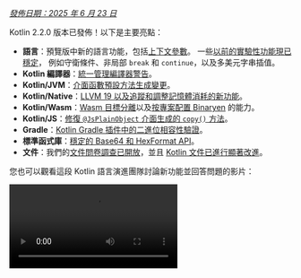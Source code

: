 [//]: # (title: Kotlin 2.2.0 有哪些新功能)

_[發佈日期：2025 年 6 月 23 日](releases.md#release-details)_

Kotlin 2.2.0 版本已發佈！以下是主要亮點：

*   **語言**：預覽版中新的語言功能，包括[上下文參數](#preview-of-context-parameters)。
    一些[以前的實驗性功能現已穩定](#stable-features-guard-conditions-non-local-break-and-continue-and-multi-dollar-interpolation)，
    例如守衛條件、非局部 `break` 和 `continue`，以及多美元字串插值。
*   **Kotlin 編譯器**：[統一管理編譯器警告](#kotlin-compiler-unified-management-of-compiler-warnings)。
*   **Kotlin/JVM**：[介面函數預設方法生成變更](#changes-to-default-method-generation-for-interface-functions)。
*   **Kotlin/Native**：[LLVM 19 以及追蹤和調整記憶體消耗的新功能](#kotlin-native)。
*   **Kotlin/Wasm**：[Wasm 目標分離](#build-infrastructure-for-wasm-target-separated-from-javascript-target)以及[按專案配置 Binaryen](#per-project-binaryen-configuration) 的能力。
*   **Kotlin/JS**：[修復 `@JsPlainObject` 介面生成的 `copy()` 方法](#fix-for-copy-in-jsplainobject-interfaces)。
*   **Gradle**：[Kotlin Gradle 插件中的二進位相容性驗證](#binary-compatibility-validation-included-in-kotlin-gradle-plugin)。
*   **標準函式庫**：[穩定的 Base64 和 HexFormat API](#stable-base64-encoding-and-decoding)。
*   **文件**：我們的[文件問卷調查已開放](https://surveys.jetbrains.com/s3/Kotlin-Docs-2025)，並且 [Kotlin 文件已進行顯著改進](#documentation-updates)。

您也可以觀看這段 Kotlin 語言演進團隊討論新功能並回答問題的影片：

<video src="https://www.youtube.com/watch?v=jne3923lWtw" title="What's new in Kotlin 2.2.0"/>

## IDE 支援

支援 2.2.0 的 Kotlin 插件已隨附於最新版本的 IntelliJ IDEA 和 Android Studio 中。
您無需更新 IDE 中的 Kotlin 插件。
您只需[將 Kotlin 版本](configure-build-for-eap.md#adjust-the-kotlin-version)在構建腳本中變更為 2.2.0。

有關詳細資訊，請參閱[更新到新版本](releases.md#update-to-a-new-kotlin-version)。

## 語言

此版本[將](#stable-features-guard-conditions-non-local-break-and-continue-and-multi-dollar-interpolation)守衛條件、
非局部 `break` 和 `continue`、
以及多美元字串插值提升為[穩定](components-stability.md#stability-levels-explained)版。
此外，還引入了[上下文參數](#preview-of-context-parameters)和[上下文相關解析](#preview-of-context-sensitive-resolution)等幾項功能的預覽版。

### 上下文參數預覽
<primary-label ref="experimental-general"/> 

上下文參數允許函數和屬性宣告在周圍上下文中隱式可用的依賴。

使用上下文參數，您無需手動傳遞服務或依賴等共享且在多個函數呼叫中很少變更的值。

上下文參數取代了舊版實驗性功能「上下文接收器 (context receivers)」。要從上下文接收器遷移到上下文參數，您可以使用 IntelliJ IDEA 中的輔助支援，如[部落格文章](https://blog.jetbrains.com/kotlin/2025/04/update-on-context-parameters/)中所述。

主要區別在於上下文參數不會作為接收器引入到函數主體中。因此，您需要使用上下文參數的名稱來存取其成員，這與上下文接收器不同，上下文接收器中的上下文是隱式可用的。

Kotlin 中的上下文參數透過簡化依賴注入、改進 DSL 設計和範圍操作，顯著改進了依賴管理。有關更多資訊，請參閱該功能的 [KEEP](https://github.com/Kotlin/KEEP/blob/context-parameters/proposals/context-parameters.md)。

#### 如何宣告上下文參數

您可以使用 `context` 關鍵字，後跟參數列表（形式為 `name: Type`），為屬性和函數宣告上下文參數。以下是依賴於 `UserService` 介面的範例：

```kotlin
// UserService defines the dependency required in the context 
interface UserService {
    fun log(message: String)
    fun findUserById(id: Int): String
}

// Declares a function with a context parameter
context(users: UserService)
fun outputMessage(message: String) {
    // Uses log from the context
    users.log("Log: $message")
}

// Declares a property with a context parameter
context(users: UserService)
val firstUser: String
    // Uses findUserById from the context    
    get() = users.findUserById(1)
```

您可以將 `_` 用作上下文參數名稱。在這種情況下，參數值可用於解析，但在區塊內部無法透過名稱存取：

```kotlin
// Uses "_" as context parameter name
context(_: UserService)
fun logWelcome() {
    // Finds the appropriate log function from UserService
    outputMessage("Welcome!")
}
```

#### 如何啟用上下文參數

要在您的專案中啟用上下文參數，請在命令列中使用以下編譯器選項：

```Bash
-Xcontext-parameters
```

或者將其添加到您的 Gradle 構建檔案的 `compilerOptions {}` 區塊中：

```kotlin
// build.gradle.kts
kotlin {
    compilerOptions {
        freeCompilerArgs.add("-Xcontext-parameters")
    }
}
```

> 同時指定 `-Xcontext-receivers` 和 `-Xcontext-parameters` 編譯器選項會導致錯誤。
>
{style="warning"}

#### 留下回饋

此功能計畫在未來的 Kotlin 版本中穩定並改進。
我們非常感謝您在我們的問題追蹤器 [YouTrack](https://youtrack.jetbrains.com/issue/KT-10468/Context-Parameters-expanding-extension-receivers-to-work-with-scopes) 上提供回饋。

### 上下文相關解析預覽
<primary-label ref="experimental-general"/> 

Kotlin 2.2.0 引入了上下文相關解析的預覽實作。

以前，即使可以從上下文中推斷出型別，您也必須寫出列舉項目或密封類別成員的完整名稱。
例如：

```kotlin
enum class Problem {
    CONNECTION, AUTHENTICATION, DATABASE, UNKNOWN
}

fun message(problem: Problem): String = when (problem) {
    Problem.CONNECTION -> "connection"
    Problem.AUTHENTICATION -> "authentication"
    Problem.DATABASE -> "database"
    Problem.UNKNOWN -> "unknown"
}
```

現在，透過上下文相關解析，您可以在已知預期型別的上下文中省略型別名稱：

```kotlin
enum class Problem {
    CONNECTION, AUTHENTICATION, DATABASE, UNKNOWN
}

// Resolves enum entries based on the known type of problem
fun message(problem: Problem): String = when (problem) {
    CONNECTION -> "connection"
    AUTHENTICATION -> "authentication"
    DATABASE -> "database"
    UNKNOWN -> "unknown"
}
```

編譯器使用此上下文型別資訊來解析正確的成員。此資訊包括但不限於：

*   `when` 表達式的主體
*   顯式回傳型別
*   宣告的變數型別
*   型別檢查 (`is`) 和轉型 (`as`)
*   密封類別層次結構的已知型別
*   參數的宣告型別

> 上下文相關解析不適用於函數、帶參數的屬性或帶接收器的擴充屬性。
>
{style="note"}

要在您的專案中試用上下文相關解析，請在命令列中使用以下編譯器選項：

```bash
-Xcontext-sensitive-resolution
```

或者將其添加到您的 Gradle 構建檔案的 `compilerOptions {}` 區塊中：

```kotlin
// build.gradle.kts
kotlin {
    compilerOptions {
        freeCompilerArgs.add("-Xcontext-sensitive-resolution")
    }
}
```

我們計畫在未來的 Kotlin 版本中穩定並改進此功能，並且非常感謝您在我們的問題追蹤器 [YouTrack](https://youtrack.jetbrains.com/issue/KT-16768/Context-sensitive-resolution) 上提供回饋。

### 註解使用站點目標功能預覽
<primary-label ref="experimental-general"/>

Kotlin 2.2.0 引入了多項功能，使處理註解使用站點目標更加方便。

#### 屬性的 `@all` 後設目標
<primary-label ref="experimental-general"/>

Kotlin 允許您將註解附加到宣告的特定部分，稱為[使用站點目標 (use-site targets)](annotations.md#annotation-use-site-targets)。
然而，單獨註解每個目標既複雜又容易出錯：

```kotlin
data class User(
    val username: String,

    @param:Email      // 建構子參數
    @field:Email      // 支援欄位
    @get:Email        // Getter 方法
    @property:Email   // Kotlin 屬性參照
    val email: String,
) {
    @field:Email
    @get:Email
    @property:Email
    val secondaryEmail: String? = null
}
```

為簡化此過程，Kotlin 引入了新的屬性 `@all` 後設目標。
此功能指示編譯器將註解應用於屬性的所有相關部分。當您使用它時，
`@all` 嘗試將註解應用於：

*   **`param`**：建構子參數，如果在主要建構子中宣告。

*   **`property`**：Kotlin 屬性本身。

*   **`field`**：支援欄位 (backing field)，如果存在。

*   **`get`**：getter 方法。

*   **`setparam`**：setter 方法的參數，如果屬性定義為 `var`。

*   **`RECORD_COMPONENT`**：如果類別是 `@JvmRecord`，則註解應用於 [Java 記錄組件](#improved-support-for-annotating-jvm-records)。此行為模仿 Java 處理記錄組件上註解的方式。

編譯器僅將註解應用於給定屬性的目標。

在以下範例中，`@Email` 註解應用於每個屬性的所有相關目標：

```kotlin
data class User(
    val username: String,

    // 將 @Email 應用於 param、property、field、
    // get 和 setparam (如果是 var)
    @all:Email val email: String,
) {
    // 將 @Email 應用於 property、field 和 get
    // (因為它不在建構子中，所以沒有 param)
    @all:Email val secondaryEmail: String? = null
}
```

您可以將 `@all` 後設目標用於任何屬性，無論是在主要建構子內部還是外部。但是，
您不能將 `@all` 後設目標用於[多個註解](https://kotlinlang.org/spec/syntax-and-grammar.html#grammar-rule-annotation)。

這項新功能簡化了語法、確保了一致性，並改進了與 Java 記錄的互通性。

要在您的專案中啟用 `@all` 後設目標，請在命令列中使用以下編譯器選項：

```Bash
-Xannotation-target-all
```

或者將其添加到您的 Gradle 構建檔案的 `compilerOptions {}` 區塊中：

```kotlin
// build.gradle.kts
kotlin {
    compilerOptions {
        freeCompilerArgs.add("-Xannotation-target-all")
    }
}
```

此功能處於預覽階段。請向我們的問題追蹤器 [YouTrack](https://kotl.in/issue) 報告任何問題。
有關 `@all` 後設目標的更多資訊，請閱讀此 [KEEP](https://github.com/Kotlin/KEEP/blob/master/proposals/annotation-target-in-properties.md) 提案。

#### 註解使用站點目標的新預設規則
<primary-label ref="experimental-general"/>

Kotlin 2.2.0 引入了新的預設規則，用於將註解傳播到參數、欄位和屬性。
以前，註解預設僅應用於 `param`、`property` 或 `field` 之一，現在預設值更符合註解的預期。

如果有多個適用目標，則選擇一個或多個如下：

*   如果建構子參數目標 (`param`) 適用，則使用它。
*   如果屬性目標 (`property`) 適用，則使用它。
*   如果欄位目標 (`field`) 適用而 `property` 不適用，則使用 `field`。

如果有多個目標，並且 `param`、`property` 或 `field` 都不適用，則註解會導致錯誤。

要啟用此功能，請將其添加到您的 Gradle 構建檔案的 `compilerOptions {}` 區塊中：

```kotlin
// build.gradle.kts
kotlin {
    compilerOptions {
        freeCompilerArgs.add("-Xannotation-default-target=param-property")
    }
}
```

或使用編譯器的命令列參數：

```Bash
-Xannotation-default-target=param-property
```

每當您想使用舊行為時，您可以：

*   在特定情況下，明確定義所需的目標，例如使用 `@param:Annotation` 而不是 `@Annotation`。
*   對於整個專案，在您的 Gradle 構建檔案中使用此標誌：

    ```kotlin
    // build.gradle.kts
    kotlin {
        compilerOptions {
            freeCompilerArgs.add("-Xannotation-default-target=first-only")
        }
    }
    ```

此功能處於預覽階段。請向我們的問題追蹤器 [YouTrack](https://kotl.in/issue) 報告任何問題。
有關註解使用站點目標的新預設規則的更多資訊，請閱讀此 [KEEP](https://github.com/Kotlin/KEEP/blob/master/proposals/annotation-target-in-properties.md) 提案。

### 支援巢狀型別別名
<primary-label ref="beta"/>

以前，您只能在 Kotlin 檔案的頂層宣告[型別別名](type-aliases.md)。這意味著即使是內部或特定領域的型別別名也必須位於使用它們的類別之外。

從 2.2.0 開始，您可以在其他宣告內部定義型別別名，只要它們不從其外部類別捕獲型別參數：

```kotlin
class Dijkstra {
    typealias VisitedNodes = Set<Node>

    private fun step(visited: VisitedNodes, ...) = ...
}
```

巢狀型別別名有一些額外的限制，例如不能提及型別參數。請查閱[文件](type-aliases.md#nested-type-aliases)以了解所有規則。

巢狀型別別名透過改進封裝、減少套件層級雜亂並簡化內部實作，實現更簡潔、更易維護的程式碼。

#### 如何啟用巢狀型別別名

要在您的專案中啟用巢狀型別別名，請在命令列中使用以下編譯器選項：

```bash
-Xnested-type-aliases
```

或者將其添加到您的 Gradle 構建檔案的 `compilerOptions {}` 區塊中：

```kotlin
// build.gradle.kts
kotlin {
    compilerOptions {
        freeCompilerArgs.add("-Xnested-type-aliases")
    }
}
```

#### 分享您的回饋

巢狀型別別名目前處於 [Beta](components-stability.md#stability-levels-explained) 階段。請向我們的問題追蹤器 [YouTrack](https://kotl.in/issue) 報告任何問題。有關此功能的更多資訊，請閱讀此 [KEEP](https://github.com/Kotlin/KEEP/blob/master/proposals/nested-typealias.md) 提案。

### 穩定功能：守衛條件、非局部 `break` 和 `continue` 以及多美元字串插值

在 Kotlin 2.1.0 中，預覽版引入了幾項新的語言功能。
我們很高興地宣布，以下語言功能在此版本中現已[穩定](components-stability.md#stability-levels-explained)：

*   [帶主體的 `when` 表達式中的守衛條件](control-flow.md#guard-conditions-in-when-expressions)
*   [非局部 `break` 和 `continue`](inline-functions.md#break-and-continue)
*   [多美元字串插值：改進多美元字串插值的處理](strings.md#multi-dollar-string-interpolation)

[查看 Kotlin 語言設計功能和提案的完整列表](kotlin-language-features-and-proposals.md)。

## Kotlin 編譯器：統一管理編譯器警告
<primary-label ref="experimental-general"/>

Kotlin 2.2.0 引入了一個新的編譯器選項 `-Xwarning-level`。它旨在提供一種統一管理 Kotlin 專案中編譯器警告的方式。

以前，您只能應用通用的模組級規則，例如使用 `-nowarn` 禁用所有警告，使用 `-Werror` 將所有警告變為編譯錯誤，或者使用 `-Wextra` 啟用額外的編譯器檢查。
調整特定警告的唯一選項是 `-Xsuppress-warning` 選項。

透過新的解決方案，您可以以一致的方式覆蓋通用規則並排除特定診斷。

### 如何應用

新的編譯器選項具有以下語法：

```bash
-Xwarning-level=DIAGNOSTIC_NAME:(error|warning|disabled)
```

*   `error`：將指定的警告提升為錯誤。
*   `warning`：發出警告，預設為啟用。
*   `disabled`：在模組範圍內完全抑制指定的警告。

請記住，您只能使用新的編譯器選項來配置**警告**的嚴重性級別。

### 使用案例

透過新的解決方案，您可以透過結合通用規則和特定規則來更好地微調專案中的警告報告。
選擇您的使用案例：

#### 抑制警告

| 命令                                           | 描述                                            |
| :--------------------------------------------- | :---------------------------------------------- |
| [`-nowarn`](compiler-reference.md#nowarn)      | 在編譯期間抑制所有警告。                        |
| `-Xwarning-level=DIAGNOSTIC_NAME:disabled`     | 僅抑制指定的警告。                              |
| `-nowarn -Xwarning-level=DIAGNOSTIC_NAME:warning` | 抑制所有警告，但指定的除外。                    |

#### 將警告提升為錯誤

| 命令                                           | 描述                                                |
| :--------------------------------------------- | :-------------------------------------------------- |
| [`-Werror`](compiler-reference.md#werror)      | 將所有警告提升為編譯錯誤。                        |
| `-Xwarning-level=DIAGNOSTIC_NAME:error`        | 僅將指定的警告提升為錯誤。                        |
| `-Werror -Xwarning-level=DIAGNOSTIC_NAME:warning` | 將所有警告提升為錯誤，但指定的除外。                |

#### 啟用額外的編譯器警告

| 命令                                            | 描述                                                                                                 |
| :---------------------------------------------- | :--------------------------------------------------------------------------------------------------- |
| [`-Wextra`](compiler-reference.md#wextra)       | 啟用所有額外的宣告、表達式和型別編譯器檢查，如果為真則發出警告。                                     |
| `-Xwarning-level=DIAGNOSTIC_NAME:warning`       | 僅啟用指定的額外編譯器檢查。                                                                         |
| `-Wextra -Xwarning-level=DIAGNOSTIC_NAME:disabled` | 啟用所有額外檢查，但指定的除外。                                                                     |

#### 警告列表

如果您有許多要從通用規則中排除的警告，可以透過 [`@argfile`](compiler-reference.md#argfile) 將它們列在單獨的檔案中。

### 留下回饋

新的編譯器選項仍處於[實驗](components-stability.md#stability-levels-explained)階段。請向我們的問題追蹤器 [YouTrack](https://kotl.in/issue) 報告任何問題。

## Kotlin/JVM

Kotlin 2.2.0 為 JVM 帶來了許多更新。編譯器現在支援 Java 24 位元組碼，並引入了介面函數預設方法生成的變更。此版本還簡化了 Kotlin 中繼資料中註解的使用，改進了內聯值類別與 Java 的互通性，並包含了對註解 JVM 記錄的更好支援。

### 介面函數預設方法生成變更

從 Kotlin 2.2.0 開始，在介面中宣告的函數除非另行配置，否則會被編譯為 JVM 預設方法。
此變更影響 Kotlin 具有實作的介面函數如何編譯為位元組碼。

此行為由新的穩定編譯器選項 `-jvm-default` 控制，取代了已棄用的 `-Xjvm-default` 選項。

您可以透過以下值控制 `-jvm-default` 選項的行為：

*   `enable` (預設值)：在介面中生成預設實作，並在子類別和 `DefaultImpls` 類別中包含橋接函數。使用此模式可保持與舊版 Kotlin 的二進位相容性。
*   `no-compatibility`：僅在介面中生成預設實作。此模式跳過相容性橋接和 `DefaultImpls` 類別，使其適用於新程式碼。
*   `disable`：禁用介面中的預設實作。僅生成橋接函數和 `DefaultImpls` 類別，與 Kotlin 2.2.0 之前的行為相符。

要配置 `-jvm-default` 編譯器選項，請在您的 Gradle Kotlin DSL 中設定 `jvmDefault` 屬性：

```kotlin
// build.gradle.kts
kotlin {
    compilerOptions {
        jvmDefault = JvmDefaultMode.NO_COMPATIBILITY
    }
}
```

### 支援讀取和寫入 Kotlin 中繼資料中的註解
<primary-label ref="experimental-general"/>

以前，您必須使用反射或位元組碼分析從已編譯的 JVM 類別檔案中讀取註解，並根據簽章手動將它們與中繼資料項目匹配。
此過程容易出錯，特別是對於重載函數。

現在，在 Kotlin 2.2.0 中，[](metadata-jvm.md) 引入了對讀取儲存在 Kotlin 中繼資料中的註解的支援。

要使註解在已編譯檔案的中繼資料中可用，請添加以下編譯器選項：

```kotlin
-Xannotations-in-metadata
```

或者，將其添加到您的 Gradle 構建檔案的 `compilerOptions {}` 區塊中：

```kotlin
// build.gradle.kts
kotlin {
    compilerOptions {
        freeCompilerArgs.add("-Xannotations-in-metadata")
    }
}
```

啟用此選項後，Kotlin 編譯器會將註解與 JVM 位元組碼一起寫入中繼資料，使其可供 `kotlin-metadata-jvm` 函式庫存取。

該函式庫提供了以下 API 用於存取註解：

*   `KmClass.annotations`
*   `KmFunction.annotations`
*   `KmProperty.annotations`
*   `KmConstructor.annotations`
*   `KmPropertyAccessorAttributes.annotations`
*   `KmValueParameter.annotations`
*   `KmFunction.extensionReceiverAnnotations`
*   `KmProperty.extensionReceiverAnnotations`
*   `KmProperty.backingFieldAnnotations`
*   `KmProperty.delegateFieldAnnotations`
*   `KmEnumEntry.annotations`

這些 API 處於[實驗](components-stability.md#stability-levels-explained)階段。
要啟用，請使用 `@OptIn(ExperimentalAnnotationsInMetadata::class)` 註解。

以下是從 Kotlin 中繼資料讀取註解的範例：

```kotlin
@file:OptIn(ExperimentalAnnotationsInMetadata::class)

import kotlin.metadata.ExperimentalAnnotationsInMetadata
import kotlin.metadata.jvm.KotlinClassMetadata

annotation class Label(val value: String)

@Label("Message class")
class Message

fun main() {
    val metadata = Message::class.java.getAnnotation(Metadata::class.java)
    val kmClass = (KotlinClassMetadata.readStrict(metadata) as KotlinClassMetadata.Class).kmClass
    println(kmClass.annotations)
    // [@Label(value = StringValue("Message class"))]
}
```

> 如果您在專案中使用 `kotlin-metadata-jvm` 函式庫，我們建議測試和更新您的程式碼以支援註解。
> 否則，當中繼資料中的註解在未來的 Kotlin 版本中[預設啟用](https://youtrack.jetbrains.com/issue/KT-75736)時，您的專案可能會
> 生成無效或不完整的中繼資料。
>
> 如果您遇到任何問題，請在我們的[問題追蹤器](https://youtrack.jetbrains.com/issue/KT-31857)中報告。
>
{style="warning"}

### 透過內聯值類別改進 Java 互通性
<primary-label ref="experimental-general"/>

> 此功能在 IntelliJ IDEA 中對程式碼分析、程式碼補全和語法突顯的支援目前僅在 [2025.3 EAP 版本](https://www.jetbrains.com/idea/nextversion/)中提供。
>
{style = "note"}

Kotlin 2.2.0 引入了一個新的實驗性註解：[`@JvmExposeBoxed`](https://kotlinlang.org/api/core/kotlin-stdlib/kotlin.jvm/-jvm-expose-boxed/)。此註解使從 Java 消耗[內聯值類別](inline-classes.md)變得更容易。

預設情況下，Kotlin 會將內聯值類別編譯為使用**未裝箱表示**，這種表示效能更高，但通常
難以甚至無法從 Java 使用。例如：

```kotlin
@JvmInline value class PositiveInt(val number: Int) {
    init { require(number >= 0) }
}
```

在此情況下，由於類別是未裝箱的，Java 無法呼叫建構子。Java 也無法觸發 `init` 區塊以確保 `number` 為正。

當您使用 `@JvmExposeBoxed` 註解類別時，Kotlin 會生成一個可供 Java 直接呼叫的公共建構子，
確保 `init` 區塊也會執行。

您可以將 `@JvmExposeBoxed` 註解應用於類別、建構子或函數級別，以對向 Java 公開的內容進行細粒度控制。

例如，在以下程式碼中，擴充函數 `.timesTwoBoxed()` **無法**從 Java 存取：

```kotlin
@JvmInline
value class MyInt(val value: Int)

fun MyInt.timesTwoBoxed(): MyInt = MyInt(this.value * 2)
```

為了能夠建立 `MyInt` 類別的實例並從 Java 程式碼呼叫 `.timesTwoBoxed()` 函數，
請將 `@JvmExposeBoxed` 註解添加到類別和函數中：

```kotlin
@JvmExposeBoxed
@JvmInline
value class MyInt(val value: Int)

@JvmExposeBoxed
fun MyInt.timesTwoBoxed(): MyInt = MyInt(this.value * 2)
```

有了這些註解，Kotlin 編譯器會為 `MyInt` 類別生成一個 Java 可存取的建構子。它還會為擴充函數生成一個使用值類別的裝箱形式的重載。因此，以下 Java 程式碼會成功執行：

```java
MyInt input = new MyInt(5);
MyInt output = ExampleKt.timesTwoBoxed(input);
```

如果您不想註解要公開的內聯值類別的每個部分，您可以有效地將註解應用於整個模組。要將此行為應用於模組，請使用 `-Xjvm-expose-boxed` 選項編譯它。
使用此選項編譯的效果與模組中的每個宣告都帶有 `@JvmExposeBoxed` 註解相同。

此新註解不會改變 Kotlin 編譯或內部使用值類別的方式，所有現有的已編譯程式碼仍然有效。它只是增加了新的功能以改進 Java 互通性。Kotlin 程式碼使用值類別的效能不受影響。

`@JvmExposeBoxed` 註解對於函式庫作者非常有用，他們希望公開成員函數的裝箱變體並接收裝箱回傳型別。它消除了在內聯值類別（高效但僅限 Kotlin）和資料類別（Java 相容但始終裝箱）之間進行選擇的需要。

有關 `@JvmExposedBoxed` 註解如何工作及其解決問題的更詳細解釋，
請參閱此 [KEEP](https://github.com/Kotlin/KEEP/blob/jvm-expose-boxed/proposals/jvm-expose-boxed.md) 提案。

### 改進了對註解 JVM 記錄的支援

Kotlin 自 Kotlin 1.5.0 起就支援 [JVM 記錄](jvm-records.md)。現在，Kotlin 2.2.0 改進了 Kotlin 處理記錄組件上註解的方式，特別是與 Java 的 [`RECORD_COMPONENT`](https://docs.oracle.com/en/java/javase/17/docs/api/java.base/java/lang/annotation/ElementType.html#RECORD_COMPONENT) 目標相關的部分。

首先，如果您想使用 `RECORD_COMPONENT` 作為註解目標，您需要手動為 Kotlin (`@Target`) 和 Java 添加註解。這是因為 Kotlin 的 `@Target` 註解不支援 `RECORD_COMPONENT`。例如：

```kotlin
@Target(AnnotationTarget.CLASS, AnnotationTarget.PROPERTY)
@java.lang.annotation.Target(ElementType.CLASS, ElementType.RECORD_COMPONENT)
annotation class exampleClass
```

手動維護兩個列表容易出錯，因此 Kotlin 2.2.0 引入了如果 Kotlin 和 Java 目標不匹配的編譯器警告。例如，如果您在 Java 目標列表中省略 `ElementType.CLASS`，編譯器會報告：

```
Incompatible annotation targets: Java target 'CLASS' missing, corresponding to Kotlin targets 'CLASS'.
```

其次，Kotlin 在記錄中傳播註解的行為與 Java 不同。在 Java 中，記錄組件上的註解會自動應用於支援欄位、getter 和建構子參數。
Kotlin 預設不會這樣做，但您現在可以使用 [`@all:` 使用站點目標](#all-meta-target-for-properties)來重現此行為。

例如：

```kotlin
@JvmRecord
data class Person(val name: String, @all:Positive val age: Int)
```

當您將 `@JvmRecord` 與 `@all:` 搭配使用時，Kotlin 現在會：

*   將註解傳播到屬性、支援欄位、建構子參數和 getter。
*   如果註解支援 Java 的 `RECORD_COMPONENT`，也會將註解應用於記錄組件。

## Kotlin/Native

從 2.2.0 開始，Kotlin/Native 使用 LLVM 19。此版本還帶來了幾個實驗性功能，旨在追蹤和調整記憶體消耗。

### 每個物件的記憶體分配
<primary-label ref="experimental-opt-in"/>

Kotlin/Native 的[記憶體分配器](https://github.com/JetBrains/kotlin/blob/master/kotlin-native/runtime/src/alloc/custom/README.md)現在可以為每個物件保留記憶體。在某些情況下，這可以幫助您滿足嚴格的記憶體限制或減少應用程式啟動時的記憶體消耗。

此新功能旨在取代 `-Xallocator=std` 編譯器選項，該選項啟用了系統記憶體分配器而不是預設分配器。現在，您無需切換記憶體分配器即可禁用緩衝（分配的分頁）。

此功能目前處於[實驗](components-stability.md#stability-levels-explained)階段。
要啟用它，請在您的 `gradle.properties` 檔案中設定以下選項：

```none
kotlin.native.binary.pagedAllocator=false
```

請將任何問題報告到我們的問題追蹤器 [YouTrack](https://kotl.in/issue)。

### 執行時期支援 Latin-1 編碼字串
<primary-label ref="experimental-opt-in"/>

Kotlin 現在支援 Latin-1 編碼字串，與 [JVM](https://openjdk.org/jeps/254) 類似。這有助於減少應用程式的二進制大小並調整記憶體消耗。

預設情況下，Kotlin 中的字串使用 UTF-16 編碼儲存，其中每個字元由兩個位元組表示。在某些情況下，這會導致字串在二進制檔案中佔用的空間是原始程式碼的兩倍，並且從簡單的 ASCII 檔案讀取資料可能需要兩倍於將檔案儲存在磁碟上的記憶體。

反過來，[Latin-1 (ISO 8859-1)](https://en.wikipedia.org/wiki/ISO/IEC_8859-1) 編碼僅用一個位元組表示前 256 個 Unicode 字元中的每個字元。啟用 Latin-1 支援後，只要所有字元都落在其範圍內，字串就會以 Latin-1 編碼儲存。否則，使用預設的 UTF-16 編碼。

#### 如何啟用 Latin-1 支援

此功能目前處於[實驗](components-stability.md#stability-levels-explained)階段。
要啟用它，請在您的 `gradle.properties` 檔案中設定以下選項：

```none
kotlin.native.binary.latin1Strings=true
```
#### 已知問題

只要此功能處於實驗階段，cinterop 擴充函數 [`String.pin`](https://kotlinlang.org/api/core/kotlin-stdlib/kotlinx.cinterop/pin.html)、[`String.usePinned`](https://kotlinlang.org/api/core/kotlin-stdlib/kotlinx.cinterop/use-pinned.html) 和 [`String.refTo`](https://kotlinlang.org/api/core/kotlin-stdlib/kotlinx.cinterop/ref-to.html) 的效率會降低。每次呼叫它們都可能會觸發字串自動轉換為 UTF-16。

Kotlin 團隊非常感謝 Google 的同事，特別是 [Sonya Valchuk](https://github.com/pyos) 實作此功能。

有關 Kotlin 中記憶體消耗的更多資訊，請參閱[文件](native-memory-manager.md#memory-consumption)。

### 改善 Apple 平台上的記憶體消耗追蹤

從 Kotlin 2.2.0 開始，Kotlin 程式碼分配的記憶體現在會被標記。這可以幫助您在 Apple 平台上偵錯記憶體問題。

當檢查應用程式的高記憶體使用量時，您現在可以識別 Kotlin 程式碼保留了多少記憶體。
Kotlin 的部分會被標記一個識別符，可以透過 Xcode Instruments 中的 VM Tracker 等工具進行追蹤。

此功能預設啟用，但僅在 Kotlin/Native 預設記憶體分配器滿足**所有**以下條件時才可用：

*   **標記已啟用**。記憶體應使用有效的識別符進行標記。Apple 建議使用介於 240 和 255 之間的數字；預設值為 246。

    如果您設定 `kotlin.native.binary.mmapTag=0` Gradle 屬性，則禁用標記。

*   **使用 mmap 分配**。分配器應使用 `mmap` 系統呼叫將檔案映射到記憶體。

    如果您設定 `kotlin.native.binary.disableMmap=true` Gradle 屬性，預設分配器會使用 `malloc` 而不是 `mmap`。

*   **分頁已啟用**。應啟用分配的分頁（緩衝）。

    如果您設定 [`kotlin.native.binary.pagedAllocator=false`](#per-object-memory-allocation) Gradle 屬性，記憶體會改為按物件保留。

有關 Kotlin 中記憶體消耗的更多資訊，請參閱[文件](native-memory-manager.md#memory-consumption)。

### LLVM 從 16 更新到 19

在 Kotlin 2.2.0 中，我們將 LLVM 從版本 16 更新到 19。
新版本包括效能改進、錯誤修復和安全更新。

此更新不應影響您的程式碼，但如果您遇到任何問題，請向我們的[問題追蹤器](http://kotl.in/issue)報告。

### Windows 7 目標已棄用

從 Kotlin 2.2.0 開始，支援的最低 Windows 版本已從 Windows 7 提高到 Windows 10。由於
Microsoft 已於 2025 年 1 月結束對 Windows 7 的支援，我們也決定棄用此舊版目標。

有關更多資訊，請參閱[](native-target-support.md)。

## Kotlin/Wasm

在此版本中，[Wasm 目標的構建基礎設施已從 JavaScript 目標中分離](#build-infrastructure-for-wasm-target-separated-from-javascript-target)。此外，現在您可以[按專案或模組配置 Binaryen 工具](#per-project-binaryen-configuration)。

### Wasm 目標的構建基礎設施從 JavaScript 目標中分離

以前，`wasmJs` 目標與 `js` 目標共享相同的基礎設施。因此，兩個目標都託管在同一個
目錄 (`build/js`) 中，並使用相同的 NPM 任務和配置。

現在，`wasmJs` 目標擁有獨立於 `js` 目標的基礎設施。這使得
Wasm 任務和型別可以與 JavaScript 任務和型別區分開來，從而實現獨立配置。

此外，Wasm 相關的專案檔案和 NPM 依賴項現在儲存在單獨的 `build/wasm` 目錄中。

已為 Wasm 引入了新的 NPM 相關任務，而現有的 JavaScript 任務現在僅專用於 JavaScript：

| **Wasm 任務**          | **JavaScript 任務**  |
| :--------------------- | :------------------- |
| `kotlinWasmNpmInstall` | `kotlinNpmInstall`   |
| `wasmRootPackageJson`  | `rootPackageJson`    |

同樣，已添加了新的 Wasm 特定宣告：

| **Wasm 宣告**       | **JavaScript 宣告** |
| :------------------ | :------------------ |
| `WasmNodeJsRootPlugin` | `NodeJsRootPlugin`  |
| `WasmNodeJsPlugin`  | `NodeJsPlugin`      |
| `WasmYarnPlugin`    | `YarnPlugin`        |
| `WasmNodeJsRootExtension` | `NodeJsRootExtension` |
| `WasmNodeJsEnvSpec` | `NodeJsEnvSpec`     |
| `WasmYarnRootEnvSpec` | `YarnRootEnvSpec`   |

您現在可以獨立於 JavaScript 目標來處理 Wasm 目標，這簡化了配置過程。

此變更預設啟用，無需額外設定。

### 按專案配置 Binaryen

Binaryen 工具用於 Kotlin/Wasm [預設優化生產構建](whatsnew20.md#optimized-production-builds-by-default-using-binaryen)，
以前在根專案中配置一次。

現在，您可以按專案或模組配置 Binaryen 工具。此變更符合 Gradle 的最佳實踐，並
確保更好地支援 [專案隔離](https://docs.gradle.org/current/userguide/isolated_projects.html)等功能，
從而提高複雜構建的構建效能和可靠性。

此外，如果需要，您現在可以為不同的模組配置不同版本的 Binaryen。

此功能預設啟用。但是，如果您有 Binaryen 的自訂配置，
您現在需要按專案應用它，而不是僅在根專案中應用。

## Kotlin/JS

此版本改進了 [`@JsPlainObject` 介面中的 `copy()` 函數](#fix-for-copy-in-jsplainobject-interfaces)、
[帶有 `@JsModule` 註解檔案中的型別別名](#support-for-type-aliases-in-files-with-jsmodule-annotation)，以及其他 Kotlin/JS 功能。

### 修復 `@JsPlainObject` 介面中的 `copy()`

Kotlin/JS 有一個實驗性插件，名為 `js-plain-objects`，它為帶有 `@JsPlainObject` 註解的介面引入了 `copy()` 函數。
您可以使用 `copy()` 函數來操作物件。

然而，`copy()` 的初始實作與繼承不相容，這
導致當 `@JsPlainObject` 介面擴充其他介面時出現問題。

為了避免對純物件的限制，`copy()` 函數已從物件本身移至其伴隨物件：

```kotlin
@JsPlainObject
external interface User {
    val name: String
    val age: Int
}

fun main() {
    val user = User(name = "SomeUser", age = 21)
    // 此語法已不再有效
    val copy = user.copy(age = 35)      
    // 這是正確的語法
    val copy = User.copy(user, age = 35)
}
```

此變更解決了繼承層次結構中的衝突並消除了歧義。
從 Kotlin 2.2.0 開始，它預設啟用。

### 支援帶有 `@JsModule` 註解檔案中的型別別名

以前，用 `@JsModule` 註解以從 JavaScript 模組匯入宣告的檔案
僅限於外部宣告。這意味著您無法在此類檔案中宣告 `typealias`。

從 Kotlin 2.2.0 開始，您可以在標記為 `@JsModule` 的檔案中宣告型別別名：

```kotlin
@file:JsModule("somepackage")
package somepackage
typealias SomeClass = Any
```

此變更減少了 Kotlin/JS 互通性限制的一個方面，並計劃在未來版本中進行更多改進。

支援帶有 `@JsModule` 檔案中的型別別名預設啟用。

### 支援在多平台 `expect` 宣告中使用 `@JsExport`

當在 Kotlin 多平台專案中使用 [`expect/actual` 機制](https://www.jetbrains.com/help/kotlin-multiplatform-dev/multiplatform-expect-actual.html)時，
無法將 `@JsExport` 註解用於常見程式碼中的 `expect` 宣告。

從此版本開始，您可以直接將 `@JsExport` 應用於 `expect` 宣告：

```kotlin
// commonMain

// 以前會產生錯誤，但現在可以正常運作 
@JsExport
expect class WindowManager {
    fun close()
}

@JsExport
fun acceptWindowManager(manager: WindowManager) {
    ...
}

// jsMain

@JsExport
actual class WindowManager {
    fun close() {
        window.close()
    }
}
```

您還必須在 JavaScript 原始碼集中使用 `@JsExport` 註解對應的 `actual` 實作，
並且它必須只使用可匯出型別。

此修復允許在 `commonMain` 中定義的共享程式碼正確匯出到 JavaScript。您現在可以將您的
多平台程式碼公開給 JavaScript 消費者，而無需使用手動變通方法。

此變更預設啟用。

### 能夠將 `@JsExport` 與 `Promise<Unit>` 型別一起使用

以前，當您嘗試使用 `@JsExport` 註解匯出回傳 `Promise<Unit>` 型別的函數時，
Kotlin 編譯器會產生錯誤。

雖然 `Promise<Int>` 等回傳型別可以正常工作，但使用 `Promise<Unit>` 會觸發「不可匯出型別」警告，
即使它在 TypeScript 中正確映射到 `Promise<void>`。

此限制已移除。現在，以下程式碼在沒有錯誤的情況下編譯：

```kotlin
// 以前可以正常運作
@JsExport
fun fooInt(): Promise<Int> = GlobalScope.promise {
    delay(100)
    return@promise 42
}

// 以前會產生錯誤，但現在可以正常運作
@JsExport
fun fooUnit(): Promise<Unit> = GlobalScope.promise {
    delay(100)
}
```

此變更移除了 Kotlin/JS 互通模型中不必要的限制。此修復預設啟用。

## Gradle

Kotlin 2.2.0 完全相容於 Gradle 7.6.3 至 8.14。您也可以使用最新的 Gradle 版本。
但是，請注意，這樣做可能會導致棄用警告，並且一些新的 Gradle 功能可能無法使用。

在此版本中，Kotlin Gradle 插件帶來了多項診斷改進。
它還引入了[二進位相容性驗證](#binary-compatibility-validation-included-in-kotlin-gradle-plugin)的實驗性整合，使函式庫開發變得更容易。

### Kotlin Gradle 插件中包含了二進位相容性驗證
<primary-label ref="experimental-general"/>

為了更容易檢查函式庫版本之間的二進位相容性，我們正在嘗試將[二進位相容性驗證器](https://github.com/Kotlin/binary-compatibility-validator)的功能整合到 Kotlin Gradle 插件 (KGP) 中。
您可以在玩具專案中試用它，但我們不建議在生產環境中使用。

原始的[二進位相容性驗證器](https://github.com/Kotlin/binary-compatibility-validator)在此實驗階段將繼續維護。

Kotlin 函式庫可以使用兩種二進制格式之一：JVM 類別檔案或 `klib`。由於這些格式不相容，
KGP 會分別處理它們。

要啟用二進位相容性驗證功能集，請將以下內容添加到 `build.gradle.kts` 檔案中的 `kotlin{}` 區塊：

```kotlin
// build.gradle.kts
kotlin {
    @OptIn(org.jetbrains.kotlin.gradle.dsl.abi.ExperimentalAbiValidation::class)
    abiValidation {
        // 使用 set() 函數確保與舊版 Gradle 的相容性
        enabled.set(true)
    }
}
```

如果您的專案有多個模組需要檢查二進位相容性，請在每個
模組中單獨配置該功能。每個模組都可以有自己的自訂配置。

啟用後，執行 `checkLegacyAbi` Gradle 任務以檢查二進位相容性問題。您可以在
IntelliJ IDEA 或從專案目錄的命令列執行該任務：

```kotlin
./gradlew checkLegacyAbi
```

此任務會從目前程式碼生成應用程式二進制介面 (ABI) 傾印作為 UTF-8 文字檔案。
然後，該任務會將新傾印與先前版本的傾印進行比較。如果任務發現任何差異，
它會將它們報告為錯誤。審查錯誤後，如果您認為變更可以接受，您可以透過執行 `updateLegacyAbi` Gradle 任務來更新
參考 ABI 傾印。

#### 篩選類別

此功能允許您篩選 ABI 傾印中的類別。您可以透過名稱或部分名稱，或透過標記它們的註解（或註解名稱的一部分）
明確包含或排除類別。

例如，此範例排除了 `com.company` 套件中的所有類別：

```kotlin
// build.gradle.kts
kotlin {
    @OptIn(org.jetbrains.kotlin.gradle.dsl.abi.ExperimentalAbiValidation::class)
    abiValidation {
        filters.excluded.byNames.add("com.company.**")
    }
}
```

探索 [KGP API 參考](https://kotlinlang.org/api/kotlin-gradle-plugin/kotlin-gradle-plugin-api/org.jetbrains.kotlin.gradle.dsl.abi/)以了解有關配置二進位相容性驗證器的更多資訊。

#### 多平台限制

在多平台專案中，如果您的主機不支援所有目標的交叉編譯，KGP 會嘗試透過檢查其他目標的 ABI 傾印來推斷不支援目標的 ABI 變更。
這種方法有助於避免如果您稍後切換到**可以**編譯所有目標的主機時出現錯誤的驗證失敗。

您可以更改此預設行為，使 KGP 不會推斷不支援目標的 ABI 變更，方法是將
以下內容添加到您的 `build.gradle.kts` 檔案中：

```kotlin
// build.gradle.kts
kotlin {
    @OptIn(org.jetbrains.kotlin.gradle.dsl.abi.ExperimentalAbiValidation::class)
    abiValidation {
        klib {
            keepUnsupportedTargets = false
        }
    }
}
```

但是，如果您的專案中存在不支援的目標，執行 `checkLegacyAbi` 任務會失敗，因為該任務
無法建立 ABI 傾印。如果檢查失敗比因從其他目標推斷的 ABI 變更而錯過不相容變更更重要，則此行為可能是可取的。

### Kotlin Gradle 插件中支援控制台豐富輸出

在 Kotlin 2.2.0 中，我們支援 Gradle 構建過程中控制台的顏色和其他豐富輸出，使
讀取和理解報告的診斷更容易。

豐富輸出適用於 Linux 和 macOS 支援的終端模擬器，我們正在努力增加對 Windows 的支援。

![Gradle console](gradle-console-rich-output.png){width=600}

此功能預設啟用，但如果您想覆蓋它，請將以下 Gradle 屬性添加到您的 `gradle.properties` 檔案中：

```
org.gradle.console=plain
```

有關此屬性及其選項的更多資訊，請參閱 Gradle 關於[自訂日誌格式](https://docs.gradle.org/current/userguide/command_line_interface.html#sec:command_line_customizing_log_format)的文件。

### 問題 API 在 KGP 診斷中的整合

以前，Kotlin Gradle 插件 (KGP) 只能以純文字輸出到控制台或日誌的形式報告警告和錯誤等診斷。

從 2.2.0 開始，KGP 引入了一種額外的報告機制：它現在使用 [Gradle 的問題 API](https://docs.gradle.org/current/kotlin-dsl/gradle/org.gradle.api.problems/index.html)，
這是一種在構建過程中報告豐富、結構化問題資訊的標準化方式。

KGP 診斷現在更容易閱讀，並且在不同的介面（例如 Gradle CLI 和 IntelliJ IDEA）中顯示更加一致。

從 Gradle 8.6 或更高版本開始，此整合預設啟用。
由於 API 仍在發展中，請使用最新的 Gradle 版本以受益於最新的改進。

### KGP 與 `--warning-mode` 的相容性

Kotlin Gradle 插件 (KGP) 報告的診斷使用固定的嚴重性級別，
這意味著 Gradle 的 [`--warning-mode` 命令列選項](https://docs.gradle.org/current/userguide/command_line_interface.html#sec:command_line_warnings)對 KGP 顯示錯誤的方式沒有影響。

現在，KGP 診斷與 `--warning-mode` 選項相容，提供了更大的靈活性。例如，
您可以將所有警告轉換為錯誤或完全禁用警告。

此變更後，KGP 診斷會根據選定的警告模式調整輸出：

*   當您設定 `--warning-mode=fail` 時，`Severity.Warning` 的診斷現在會提升為 `Severity.Error`。
*   當您設定 `--warning-mode=none` 時，`Severity.Warning` 的診斷不會被記錄。

此行為從 2.2.0 開始預設啟用。

要忽略 `--warning-mode` 選項，請將以下 Gradle 屬性設定到您的 `gradle.properties` 檔案中：

```
kotlin.internal.diagnostics.ignoreWarningMode=true
```

## 新的實驗性構建工具 API
<primary-label ref="experimental-general"/>

您可以將 Kotlin 與各種構建系統一起使用，例如 Gradle、Maven、Amper 等。然而，將 Kotlin
整合到每個系統中以支援完整的功能集，例如增量編譯以及與 Kotlin 編譯器插件、守護程式和 Kotlin 多平台的相容性，需要付出巨大的努力。

為了簡化此過程，Kotlin 2.2.0 引入了一個新的實驗性構建工具 API (BTA)。BTA 是一個通用 API，
它充當構建系統和 Kotlin 編譯器生態系統之間的抽象層。透過這種方法，每個
構建系統只需要支援一個 BTA 進入點。

目前，BTA 僅支援 Kotlin/JVM。JetBrains 的 Kotlin 團隊已在 Kotlin Gradle 插件
(KGP) 和 `kotlin-maven-plugin` 中使用它。您可以透過這些插件試用 BTA，但 API 本身
尚未準備好在您自己的構建工具整合中通用。如果您對 BTA 提案感到好奇或想分享您的回饋，
請參閱此 [KEEP](https://github.com/Kotlin/KEEP/issues/421) 提案。

要在以下環境中試用 BTA：

*   KGP 中，將以下屬性添加到您的 `gradle.properties` 檔案中：

```kotlin
kotlin.compiler.runViaBuildToolsApi=true
```   

*   Maven 中，您無需執行任何操作。它預設啟用。

BTA 目前對 Maven 插件沒有直接好處，但它為更快交付新功能奠定了堅實的基礎，
例如[支援 Kotlin 守護程式](https://youtrack.jetbrains.com/issue/KT-77587/Maven-Introduce-Kotlin-daemon-support-and-make-it-enabled-by-default)和[增量編譯的穩定化](https://youtrack.jetbrains.com/issue/KT-77086/Stabilize-incremental-compilation-in-Maven)。

對於 KGP，使用 BTA 已具有以下好處：

*   [改進的「in process」編譯器執行策略](#improved-in-process-compiler-execution-strategy)
*   [更靈活地從 Kotlin 配置不同的編譯器版本](#flexibility-to-configure-different-compiler-versions-from-kotlin)

### 改進的「in process」編譯器執行策略

KGP 支援三種 [Kotlin 編譯器執行策略](gradle-compilation-and-caches.md#defining-kotlin-compiler-execution-strategy)。
以前，「in process」策略（在 Gradle 守護程式進程中執行編譯器）不支援增量編譯。

現在，使用 BTA，「in process」策略**確實**支援增量編譯。要使用它，請將以下
屬性添加到您的 `gradle.properties` 檔案中：

```kotlin
kotlin.compiler.execution.strategy=in-process
```

### 從 Kotlin 配置不同編譯器版本的靈活性

有時您可能希望在程式碼中使用較新的 Kotlin 編譯器版本，同時將 KGP 保留在較舊的版本上——例如，
嘗試新的語言功能，同時仍在處理構建腳本棄用。或者您可能希望更新 KGP 的版本，但保留較舊的 Kotlin 編譯器版本。

BTA 使這成為可能。以下是您在 `build.gradle.kts` 檔案中配置它的方式：

```kotlin
// build.gradle.kts
import org.jetbrains.kotlin.buildtools.api.ExperimentalBuildToolsApi
import org.jetbrains.kotlin.gradle.ExperimentalKotlinGradlePluginApi

plugins { 
    kotlin("jvm") version "2.2.0"
}

group = "org.jetbrains.example"
version = "1.0-SNAPSHOT"

repositories { 
    mavenCentral()
}

kotlin { 
    jvmToolchain(8)
    @OptIn(ExperimentalBuildToolsApi::class, ExperimentalKotlinGradlePluginApi::class) 
    compilerVersion.set("2.1.21") // 不同於 2.2.0 的版本
}

```

BTA 支援配置 KGP 和 Kotlin 編譯器版本，可與三個先前主要版本和一個
後續主要版本相容。因此，在 KGP 2.2.0 中，支援 Kotlin 編譯器版本 2.1.x、2.0.x 和 1.9.25。
KGP 2.2.0 也與未來的 Kotlin 編譯器版本 2.2.x 和 2.3.x 相容。

但是，請記住，將不同編譯器版本與編譯器插件一起使用可能會導致 Kotlin 編譯器
異常。Kotlin 團隊計畫在未來版本中解決這些問題。

試用這些插件的 BTA，並在 [KGP](https://youtrack.jetbrains.com/issue/KT-56574) 和 [Maven 插件](https://youtrack.jetbrains.com/issue/KT-73012)的專用 YouTrack 票證中向我們發送您的回饋。

## 標準函式庫

在 Kotlin 2.2.0 中，[`Base64` API](https://kotlinlang.org/api/core/kotlin-stdlib/kotlin.io.encoding/-base64/) 和 [`HexFormat` API](https://kotlinlang.org/api/core/kotlin-stdlib/kotlin.text/-hex-format/) 現在均為[穩定](components-stability.md#stability-levels-explained)版。

### 穩定的 Base64 編碼和解碼

Kotlin 1.8.20 引入了 [Base64 編碼和解碼的實驗性支援](whatsnew1820.md#support-for-base64-encoding)。
在 Kotlin 2.2.0 中，[Base64 API](https://kotlinlang.org/api/core/kotlin-stdlib/kotlin.io.encoding/-base64/) 現在為[穩定](components-stability.md#stability-levels-explained)版，並
包含四種編碼方案，此版本中新增了 `Base64.Pem`：

*   [`Base64.Default`](https://kotlinlang.org/api/core/kotlin-stdlib/kotlin.io.encoding/-base64/-default/) 使用標準的 [Base64 編碼方案](https://www.rfc-editor.org/rfc/rfc4648#section-4)。

    > `Base64.Default` 是 `Base64` 類別的伴隨物件。
    > 因此，您可以直接使用 `Base64.encode()` 和 `Base64.decode()` 呼叫其函數，而不是 `Base64.Default.encode()` 和 `Base64.Default.decode()`。
    >
    {style="tip"}

*   [`Base64.UrlSafe`](https://kotlinlang.org/api/core/kotlin-stdlib/kotlin.io.encoding/-base64/-default/-url-safe.html) 使用「URL 和檔案名安全」的[編碼方案](https://www.rfc-editor.org/rfc/rfc4648#section-5)。
*   [`Base64.Mime`](https://kotlinlang.org/api/core/kotlin-stdlib/kotlin.io.encoding/-base64/-default/-mime.html) 使用 [MIME](https://www.rfc-editor.org/rfc/rfc2045#section-6.8)
    編碼方案，在編碼期間每 76 個字元插入一個行分隔符，並在解碼期間跳過非法字元。
*   `Base64.Pem` 像 `Base64.Mime` 一樣編碼資料，但將行長度限制為 64 個字元。

您可以使用 Base64 API 將二進制資料編碼為 Base64 字串，並將其解碼回位元組。

這是一個範例：

```kotlin
val foBytes = "fo".map { it.code.toByte() }.toByteArray()
Base64.Default.encode(foBytes) // "Zm8="
// 另一種方式：
// Base64.encode(foBytes)

val foobarBytes = "foobar".map { it.code.toByte() }.toByteArray()
Base64.UrlSafe.encode(foobarBytes) // "Zm9vYmFy"

Base64.Default.decode("Zm8=") // foBytes
// 另一種方式：
// Base64.decode("Zm8=")

Base64.UrlSafe.decode("Zm9vYmFy") // foobarBytes
```

在 JVM 上，使用 `.encodingWith()` 和 `.decodingWith()` 擴充函數透過輸入和輸出流進行 Base64 編碼和解碼：

```kotlin
import kotlin.io.encoding.*
import java.io.ByteArrayOutputStream

fun main() {
    val output = ByteArrayOutputStream()
    val base64Output = output.encodingWith(Base64.Default)

    base64Output.use { stream ->
        stream.write("Hello World!!".encodeToByteArray()) 
    }

    println(output.toString())
    // SGVsbG8gV29ybGQhIQ==
}
```

### 穩定的十六進位解析和格式化，使用 `HexFormat` API

[Kotlin 1.9.0](whatsnew19.md#new-hexformat-class-to-format-and-parse-hexadecimals) 中引入的 [`HexFormat` API](https://kotlinlang.org/api/core/kotlin-stdlib/kotlin.text/-hex-format/) 現已[穩定](components-stability.md#stability-levels-explained)。
您可以使用它在數值和十六進位字串之間進行轉換。

例如：

```kotlin
fun main() {
    //sampleStart
    println(93.toHexString())
    //sampleEnd
}
```
{kotlin-runnable="true"}

有關更多資訊，請參閱[新的 HexFormat 類別用於格式化和解析十六進位](whatsnew19.md#new-hexformat-class-to-format-and-parse-hexadecimals)。

## Compose 編譯器

在此版本中，Compose 編譯器引入了對可組合函數參照的支援，並更改了幾個功能旗標的預設值。

### 支援 `@Composable` 函數參照

Compose 編譯器從 Kotlin 2.2.0 版本開始支援可組合函數參照的宣告和使用：

```kotlin
val content: @Composable (String) -> Unit = ::Text

@Composable fun App() {
    content("My App")
}
```

可組合函數參照在執行時期與可組合 lambda 物件的行為略有不同。特別是，
可組合 lambda 透過擴充 `ComposableLambda` 類別可以實現更精細的跳過控制。函數參照預計會實作 `KCallable` 介面，因此無法對其應用相同的優化。

### `PausableComposition` 功能旗標預設啟用

從 Kotlin 2.2.0 開始，`PausableComposition` 功能旗標預設啟用。此旗標調整了
可重新啟動函數的 Compose 編譯器輸出，允許執行時期強制跳過行為，從而有效地
透過跳過每個函數來暫停組合。這允許在未來版本中，將繁重的組合分解到多個幀之間，以便進行預取。

要禁用此功能旗標，請將以下內容添加到您的 Gradle 配置中：

```kotlin
// build.gradle.kts
composeCompiler {
    featureFlag = setOf(ComposeFeatureFlag.PausableComposition.disabled())
}
```

### `OptimizeNonSkippingGroups` 功能旗標預設啟用

從 Kotlin 2.2.0 開始，`OptimizeNonSkippingGroups` 功能旗標預設啟用。此優化
透過移除為不可跳過的可組合函數生成的群組呼叫來提高執行時期效能。
它不應導致執行時期出現任何可觀察到的行為變更。

如果您遇到任何問題，可以透過禁用此功能旗標來驗證此變更是否導致問題。
請將任何問題報告到 [Jetpack Compose 問題追蹤器](https://issuetracker.google.com/issues/new?component=610764&template=1424126)。

要禁用 `OptimizeNonSkippingGroups` 旗標，請將以下內容添加到您的 Gradle 配置中：

```kotlin
composeCompiler {
    featureFlag = setOf(ComposeFeatureFlag.OptimizeNonSkippingGroups.disabled())
}
```

### 已棄用的功能旗標

`StrongSkipping` 和 `IntrinsicRemember` 功能旗標現已棄用，並將在未來版本中移除。
如果您遇到任何讓您禁用這些功能旗標的問題，請將其報告給 [Jetpack Compose 問題追蹤器](https://issuetracker.google.com/issues/new?component=610764&template=1424126)。

## 破壞性變更與棄用

本節重點介紹值得注意的重要破壞性變更與棄用。有關此版本中所有破壞性變更與棄用的完整概述，請參閱我們的[相容性指南](compatibility-guide-22.md)。

*   從 Kotlin 2.2.0 開始，支援 [](ant.md) 構建系統的功能已棄用。Kotlin 對 Ant 的支援長期以來一直沒有積極開發，並且由於其相對較小的用戶群，沒有進一步維護的計劃。

    我們計劃在 2.3.0 中移除 Ant 支援。然而，Kotlin 仍然歡迎[貢獻](contribute.md)。如果您有興趣成為 Ant 的外部維護者，請在 [此 YouTrack 問題](https://youtrack.jetbrains.com/issue/KT-75875/)中留下評論並設定為「jetbrains-team」可見性。

*   Kotlin 2.2.0 [將 Gradle 中的 `kotlinOptions{}` 區塊的棄用級別提升為錯誤](compatibility-guide-22.md#deprecate-kotlinoptions-dsl)。
    請改用 `compilerOptions{}` 區塊。有關更新構建腳本的指南，請參閱[從 `kotlinOptions{}` 遷移到 `compilerOptions{}`](gradle-compiler-options.md#migrate-from-kotlinoptions-to-compileroptions)。
*   Kotlin 腳本仍然是 Kotlin 生態系統的重要組成部分，但我們專注於特定用例，例如
    自訂腳本，以及 `gradle.kts` 和 `main.kts` 腳本，以提供更好的體驗。
    要了解更多資訊，請參閱我們更新的[部落格文章](https://blog.jetbrains.com/kotlin/2024/11/state-of-kotlin-scripting-2024/)。因此，Kotlin 2.2.0 棄用了對以下內容的支援：

    *   REPL：要繼續透過 `kotlinc` 使用 REPL，請使用 `-Xrepl` 編譯器選項啟用。
    *   JSR-223：由於此 [JSR](https://jcp.org/en/jsr/detail?id=223) 處於「**已撤回**」狀態，JSR-223
        實作將繼續與語言版本 1.9 一起使用，但未來不會遷移以使用 K2 編譯器。
    *   `KotlinScriptMojo` Maven 插件：我們沒有看到此插件足夠的關注度。如果您繼續使用它，您將看到編譯器警告。
*   在 Kotlin 2.2.0 中，[`KotlinCompileTool`](https://kotlinlang.org/api/kotlin-gradle-plugin/kotlin-gradle-plugin-api/org.jetbrains.kotlin.gradle.tasks/-kotlin-compile-tool/#) 中的 [`setSource()`](https://kotlinlang.org/api/kotlin-gradle-plugin/kotlin-gradle-plugin-api/org.jetbrains.kotlin.gradle.tasks/-kotlin-compile-tool/set-source.html#) 函數現在[替換了已配置的來源而不是添加它們](compatibility-guide-22.md#correct-setsource-function-in-kotlincompiletool-to-replace-sources)。
    如果您想添加來源而不替換現有來源，請使用 [`source()`](https://kotlinlang.org/api/kotlin-gradle-plugin/kotlin-gradle-plugin-api/org.jetbrains.kotlin.gradle.tasks/-kotlin-compile-tool/source.html#) 函數。
*   `BaseKapt` 中 [`annotationProcessorOptionProviders`](https://kotlinlang.org/api/kotlin-gradle-plugin/kotlin-gradle-plugin-api/org.jetbrains.kotlin.gradle.tasks/-base-kapt/annotation-processor-option-providers.html#) 的型別已[從 `MutableList<Any>` 更改為 `MutableList<CommandLineArgumentProvider>`](compatibility-guide-22.md#deprecate-basekapt-annotationprocessoroptionproviders-property)。如果您的程式碼目前將列表作為單個元素添加，請改用 `addAll()` 函數而不是 `add()` 函數。
*   在舊版 Kotlin/JS 後端中使用的死程式碼刪除 (DCE) 工具棄用後，
    與 DCE 相關的剩餘 DSL 現在已從 Kotlin Gradle 插件中移除：
    *   `org.jetbrains.kotlin.gradle.dsl.KotlinJsDce` 介面
    *   `org.jetbrains.kotlin.gradle.targets.js.dsl.KotlinJsBrowserDsl.dceTask(body: Action<KotlinJsDce>)` 函數
    *   `org.jetbrains.kotlin.gradle.dsl.KotlinJsDceCompilerToolOptions` 介面
    *   `org.jetbrains.kotlin.gradle.dsl.KotlinJsDceOptions` 介面

    目前的 [JS IR 編譯器](js-ir-compiler.md) 預設支援 DCE，而 [`@JsExport`](https://kotlinlang.org/api/latest/jvm/stdlib/kotlin.js/-js-export/) 註解允許指定在 DCE 期間要保留哪些 Kotlin 函數和類別。

*   已棄用的 `kotlin-android-extensions` 插件[在 Kotlin 2.2.0 中已移除](compatibility-guide-22.md#deprecate-kotlin-android-extensions-plugin)。
    請改用 `kotlin-parcelize` 插件實現 `Parcelable` 實作生成器，並改用 Android Jetpack 的[視圖綁定](https://developer.android.com/topic/libraries/view-binding)來實現合成視圖。
*   實驗性 `kotlinArtifacts` API[在 Kotlin 2.2.0 中已棄用](compatibility-guide-22.md#deprecate-kotlinartifacts-api)。
    請使用 Kotlin Gradle 插件中提供的當前 DSL 來[構建最終的原生二進制檔](https://www.jetbrains.com/help/kotlin-multiplatform-dev/multiplatform-build-native-binaries.html)。如果不足以進行遷移，請在 [此 YouTrack 問題](https://youtrack.jetbrains.com/issue/KT-74953) 中留言。
*   `KotlinCompilation.source` 在 Kotlin 1.9.0 中已棄用，現在已[從 Kotlin Gradle 插件中移除](compatibility-guide-22.md#deprecate-kotlincompilation-source-api)。
*   實驗性共同化模式的參數[在 Kotlin 2.2.0 中已棄用](compatibility-guide-22.md#deprecate-commonization-parameters)。
    清除共同化快取以刪除無效的編譯構件。
*   已棄用的 `konanVersion` 屬性現在已[從 `CInteropProcess` 任務中移除](compatibility-guide-22.md#deprecate-konanversion-in-cinteropprocess)。
    請改用 `CInteropProcess.kotlinNativeVersion`。
*   使用已棄用的 `destinationDir` 屬性現在將[導致錯誤](compatibility-guide-22.md#deprecate-destinationdir-in-cinteropprocess)。
    請改用 `CInteropProcess.destinationDirectory.set()`。

## 文件更新

此版本帶來了顯著的文件變更，包括將 Kotlin 多平台文件遷移到 [KMP 入口網站](https://www.jetbrains.com/help/kotlin-multiplatform-dev/get-started.html)。

此外，我們發布了一份文件問卷調查，創建了新頁面和教學課程，並改造了現有頁面。

### Kotlin 的文件問卷調查

我們正在尋求真實的回饋，以使 Kotlin 文件更好。

該問卷調查大約需要 15 分鐘完成，您的意見將有助於塑造 Kotlin 文件的未來。

[在此處填寫問卷調查](https://surveys.jetbrains.com/s3/Kotlin-Docs-2025)。

### 新增和改造的教學課程

*   [Kotlin 中級導覽](kotlin-tour-welcome.md) – 將您對 Kotlin 的理解提升到一個新的層次。學習何時使用擴充函數、介面、類別等。
*   [構建使用 Spring AI 的 Kotlin 應用程式](spring-ai-guide.md) – 學習如何創建一個使用 OpenAI 和向量資料庫回答問題的 Kotlin 應用程式。
*   [](jvm-create-project-with-spring-boot.md) – 學習如何使用 IntelliJ IDEA 的「**新專案**」精靈創建一個使用 Gradle 的 Spring Boot 專案。
*   [映射 Kotlin 和 C 教學系列](mapping-primitive-data-types-from-c.md) – 學習如何在 Kotlin 和 C 之間映射不同型別和建構。
*   [使用 C 互通和 libcurl 創建應用程式](native-app-with-c-and-libcurl.md) – 創建一個簡單的 HTTP 用戶端，可以使用 libcurl C 函式庫 natively 執行。
*   [創建您的 Kotlin 多平台函式庫](https://www.jetbrains.com/help/kotlin-multiplatform-dev/create-kotlin-multiplatform-library.html) – 學習如何使用 IntelliJ IDEA 創建和發布多平台函式庫。
*   [使用 Ktor 和 Kotlin 多平台構建全端應用程式](https://ktor.io/docs/full-stack-development-with-kotlin-multiplatform.html) – 此教學課程現在使用 IntelliJ IDEA 而不是 Fleet，以及 Material 3 和最新版本的 Ktor 和 Kotlin。
*   [在您的 Compose 多平台應用程式中管理本地資源環境](https://www.jetbrains.com/help/kotlin-multiplatform-dev/compose-resource-environment.html) – 學習如何管理應用程式的資源環境，例如應用程式內主題和語言。

### 新增和改造的頁面

*   [Kotlin 實現 AI 概覽](kotlin-ai-apps-development-overview.md) – 探索 Kotlin 構建 AI 驅動應用程式的能力。
*   [Dokka 遷移指南](https://kotlinlang.org/docs/dokka-migration.html) – 學習如何遷移到 Dokka Gradle 插件的 v2。
*   [](metadata-jvm.md) – 探索有關讀取、修改和生成針對 JVM 編譯的 Kotlin 類別中繼資料的指南。
*   [CocoaPods 整合](https://www.jetbrains.com/help/kotlin-multiplatform-dev/multiplatform-cocoapods-overview.html) – 學習如何設定環境、添加 Pod 依賴項，或透過教學課程和範例專案將 Kotlin 專案用作 CocoaPod 依賴項。
*   Compose 多平台的新頁面以支援 iOS 穩定版本：
    *   特別是[導覽](https://www.jetbrains.com/help/kotlin-multiplatform-dev/compose-navigation.html)和[深層連結](https://www.jetbrains.com/help/kotlin-multiplatform-dev/compose-navigation-deep-links.html)。
    *   [在 Compose 中實現佈局](https://www.jetbrains.com/help/kotlin-multiplatform-dev/compose-layout.html)。
    *   [本地化字串](https://www.jetbrains.com/help/kotlin-multiplatform-dev/compose-localize-strings.html)和其他國際化頁面，例如對 RTL 語言的支援。
*   [Compose 熱重載](https://www.jetbrains.com/help/kotlin-multiplatform-dev/compose-hot-reload.html) – 學習如何將 Compose 熱重載與您的桌面目標一起使用，以及如何將其添加到現有專案中。
*   [Exposed 遷移](https://www.jetbrains.com/help/exposed/migrations.html) – 了解 Exposed 提供的用於管理資料庫模式變更的工具。

## 如何更新到 Kotlin 2.2.0

Kotlin 插件作為捆綁插件分發在 IntelliJ IDEA 和 Android Studio 中。

要更新到新的 Kotlin 版本，請[將構建腳本中的 Kotlin 版本](releases.md#update-to-a-new-kotlin-version)變更為 2.2.0。